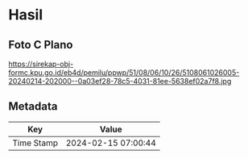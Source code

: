 # Hasil

## Foto C Plano

https://sirekap-obj-formc.kpu.go.id/eb4d/pemilu/ppwp/51/08/06/10/26/5108061026005-20240214-202000--0a03ef28-78c5-4031-81ee-5638ef02a7f8.jpg


## Metadata

| Key        | Value               |
| ---------- | ------------------- |
| Time Stamp | 2024-02-15 07:00:44 |



